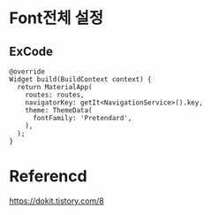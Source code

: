 # Font전체 설정

## ExCode
~~~
@override
Widget build(BuildContext context) {
  return MaterialApp(
    routes: routes,
    navigatorKey: getIt<NavigationService>().key,
    theme: ThemeData(
      fontFamily: 'Pretendard',
    ),
  );
}
~~~

# Referencd
https://dokit.tistory.com/8  